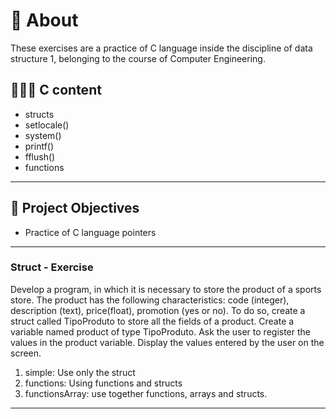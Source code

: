 # 💬 About

These exercises are a practice of C language inside the discipline of data structure 1, belonging to the course of Computer Engineering.

## 👨🏽‍💻 C content

- structs
- setlocale()
- system()
- printf()
- fflush()
- functions

---

## 🎯 Project Objectives

- Practice of C language pointers

---

### Struct - Exercise

Develop a program, in which it is necessary to store the product of a sports store. The product has the following characteristics:
code (integer), description (text), price(float), promotion (yes or no).
To do so, create a struct called TipoProduto to store all the fields of a product.
Create a variable named product of type TipoProduto. Ask the user to register the values in the product variable. Display the values entered by the user on the screen.

  1. simple: Use only the struct
  2. functions: Using functions and structs
  3. functionsArray: use together functions, arrays and structs.

  ---
